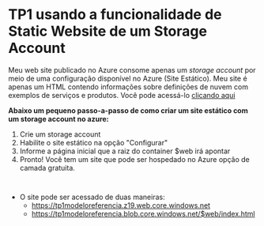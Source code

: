 # TP1 usando a funcionalidade de Static Website de um Storage Account

Meu web site publicado no Azure consome apenas um *storage account* por meio de uma configuração disponível no Azure (Site Estático). Meu site é apenas um HTML contendo informações sobre definições de nuvem com exemplos de serviços e produtos. Você pode acessá-lo [clicando aqui](https://tp1modeloreferencia.z19.web.core.windows.net/)

**Abaixo um pequeno passo-a-passo de como criar um site estático com um storage account no azure:**

1. Crie um storage account
2. Habilite o site estático na opção "Configurar"
3. Informe a página inicial que a raiz do container $web irá apontar
4. Pronto! Você tem um site que pode ser hospedado no Azure opção de camada gratuita.

``
``

+ O site pode ser acessado de duas maneiras:
  - https://tp1modeloreferencia.z19.web.core.windows.net
  - https://tp1modeloreferencia.blob.core.windows.net/$web/index.html

